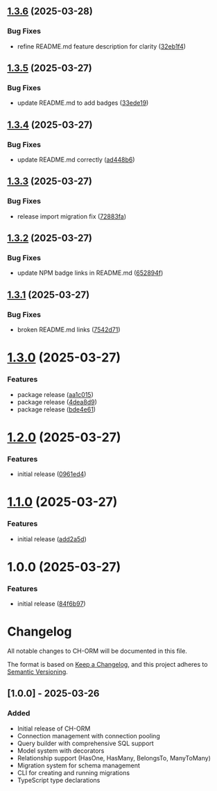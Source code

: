 ## [1.3.6](https://github.com/iarayan/ch-orm/compare/v1.3.5...v1.3.6) (2025-03-28)


### Bug Fixes

* refine README.md feature description for clarity ([32eb1f4](https://github.com/iarayan/ch-orm/commit/32eb1f473864ca8701dfd837879b5a9c0f40ba99))

## [1.3.5](https://github.com/iarayan/ch-orm/compare/v1.3.4...v1.3.5) (2025-03-27)


### Bug Fixes

* update README.md to add badges ([33ede19](https://github.com/iarayan/ch-orm/commit/33ede19cc2c6caa5ad75d40561d3f3a7dec4352e))

## [1.3.4](https://github.com/iarayan/ch-orm/compare/v1.3.3...v1.3.4) (2025-03-27)


### Bug Fixes

* update README.md correctly ([ad448b6](https://github.com/iarayan/ch-orm/commit/ad448b679b33a0b6fa6698bac99dfa0c9edb6daf))

## [1.3.3](https://github.com/iarayan/ch-orm/compare/v1.3.2...v1.3.3) (2025-03-27)


### Bug Fixes

* release import migration fix ([72883fa](https://github.com/iarayan/ch-orm/commit/72883fa34fda51e1b4b56599c22d6d0139646ba2))

## [1.3.2](https://github.com/iarayan/ch-orm/compare/v1.3.1...v1.3.2) (2025-03-27)


### Bug Fixes

* update NPM badge links in README.md ([652894f](https://github.com/iarayan/ch-orm/commit/652894f4d4e0c5b5d2e60cef53dd1b1966272a68))

## [1.3.1](https://github.com/iarayan/ch-orm/compare/v1.3.0...v1.3.1) (2025-03-27)


### Bug Fixes

* broken README.md links ([7542d71](https://github.com/iarayan/ch-orm/commit/7542d7120437df6689059ebc122e55c6a482f6a0))

# [1.3.0](https://github.com/iarayan/ch-orm/compare/v1.2.0...v1.3.0) (2025-03-27)


### Features

* package release ([aa1c015](https://github.com/iarayan/ch-orm/commit/aa1c015b6b368f551f96a780c45fc86d52dbc44d))
* package release ([4dea8d9](https://github.com/iarayan/ch-orm/commit/4dea8d9d0a89449a78cb9c10d49d5df8f8a21309))
* package release ([bde4e61](https://github.com/iarayan/ch-orm/commit/bde4e61aeeca819b340f1ff8b83fa78eb5012047))

# [1.2.0](https://github.com/iarayan/ch-orm/compare/v1.1.0...v1.2.0) (2025-03-27)


### Features

* initial release ([0961ed4](https://github.com/iarayan/ch-orm/commit/0961ed4c887fa1bfc2f5c5d829978670ba817f79))

# [1.1.0](https://github.com/iarayan/ch-orm/compare/v1.0.0...v1.1.0) (2025-03-27)


### Features

* initial release ([add2a5d](https://github.com/iarayan/ch-orm/commit/add2a5d7f3836f8f6e1efeeed27a988edf3c3b58))

# 1.0.0 (2025-03-27)


### Features

* initial release ([84f6b97](https://github.com/iarayan/ch-orm/commit/84f6b9768be61951d6d20ad0d1bf30632a5433cf))

# Changelog

All notable changes to CH-ORM will be documented in this file.

The format is based on [Keep a Changelog](https://keepachangelog.com/en/1.0.0/),
and this project adheres to [Semantic Versioning](https://semver.org/spec/v2.0.0.html).

## [1.0.0] - 2025-03-26

### Added
- Initial release of CH-ORM
- Connection management with connection pooling
- Query builder with comprehensive SQL support
- Model system with decorators
- Relationship support (HasOne, HasMany, BelongsTo, ManyToMany)
- Migration system for schema management
- CLI for creating and running migrations
- TypeScript type declarations
